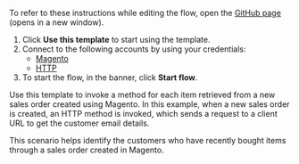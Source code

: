 To refer to these instructions while editing the flow, open the [GitHub page](https://github.com/ot4i/app-connect-templates/tree/main/resources/markdown/Invoke%20an%20HTTP%20method%20for%20each%20item%20retrieved%20from%20a%20new%20sales%20order%20created%20using%20Magento_instructions.md) (opens in a new window).

1. Click **Use this template** to start using the template.
2. Connect to the following accounts by using your credentials:
   - [Magento](https://ibm.biz/acmagento)
   - [HTTP](https://ibm.biz/ach2http)
3. To start the flow, in the banner, click **Start flow**.


Use this template to invoke a method for each item retrieved from a new sales order created using Magento. In this example, when a new sales order is created, an HTTP method is invoked, which sends a request to a client URL to get the customer email details. 

This scenario helps identify the customers who have recently bought items through a sales order created in Magento. 






